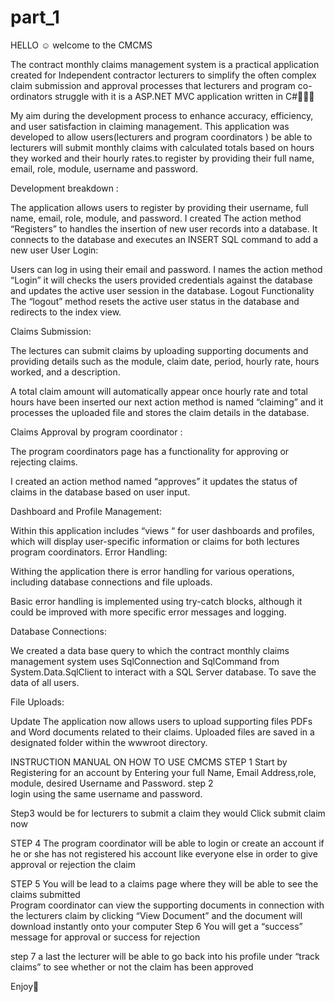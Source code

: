 # part_1

HELLO ☺️ welcome to the CMCMS


The contract monthly claims management system  is a practical application created for Independent contractor lecturers to simplify the often complex claim submission and approval processes that lecturers and program co-ordinators struggle with it is a ASP.NET MVC application written in C#👩🏾‍💻

My aim during the development process to enhance accuracy, efficiency, and user satisfaction in claiming management.
This application was developed to allow users(lecturers and program coordinators ) be able to lecturers will submit monthly claims with calculated totals based on hours they worked and their hourly rates.to register by providing their full name, email, role, module, username and password.

Development breakdown :

The application allows users to register by providing their username, full name, email, role, module, and password.
I created The action method “Registers” to handles the insertion of new user records into a database. It connects to the database and executes an INSERT SQL command to add a new user
User Login:

Users can log in using their email and password.
I names the action method “Login” it will checks the users provided credentials against the database and updates the active user session in the database.
Logout Functionality
The “logout” method resets the active user status in the database and redirects to the index view.

Claims Submission:

The lectures  can submit claims by uploading supporting documents and providing details such as the module, claim date, period, hourly rate, hours worked, and a description.

A total claim amount  will automatically appear once hourly rate and total hours have been inserted 
our next action method is named “claiming” and it processes the uploaded file and stores the claim details in the database.

Claims Approval by program coordinator :

The program coordinators page has a functionality for approving or rejecting claims.

I created an action method named “approves” it  updates the status of claims in the database based on user input.

Dashboard and Profile Management:

Within this application includes “views “ for user dashboards and profiles, which will display user-specific information or claims for both lectures  program coordinators.
Error Handling:

Withing the  application there is  error handling for various operations, including database connections and file uploads.

Basic error handling is implemented using try-catch blocks, although it could be improved with more specific error messages and logging.


Database Connections:

We created a data base query to which the contract monthly claims management system  uses SqlConnection and SqlCommand from System.Data.SqlClient to interact with a SQL Server database. To save the data of all users.


File Uploads:

Update The application now allows users to upload  supporting files PDFs and Word documents related to their claims.
Uploaded files are saved in a designated folder within the wwwroot directory.


INSTRUCTION MANUAL ON HOW TO USE CMCMS
STEP 1 
Start by Registering for an account by  Entering your full Name, Email Address,role, module, desired Username and Password.
step 2  
login using the same  username and password. 
 

Step3 would be for lecturers to submit a claim they would Click submit claim now 


STEP 4 The program coordinator will be able to login or create an account if he or she has not registered his account  like everyone else in order to give approval  or rejection the claim  

STEP 5 
You will be  lead to a claims page where they will be able to see the claims submitted  
Program coordinator can view the supporting documents in connection with the lecturers claim by clicking “View Document” and the document will download instantly onto your computer
Step 6 
You will get a “success” message for approval or success for rejection  


step 7 a
last the lecturer will be able to go back into his profile under “track claims” to see whether or not the claim has been approved 
 

Enjoy🌸




